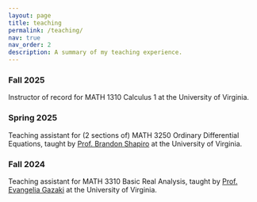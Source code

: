 ```yaml
---
layout: page
title: teaching
permalink: /teaching/
nav: true
nav_order: 2
description: A summary of my teaching experience.
---
```


### Fall 2025

Instructor of record for MATH 1310 Calculus 1 at the University of Virginia.

### Spring 2025

Teaching assistant for (2 sections of) MATH 3250 Ordinary Differential Equations, taught by [Prof. Brandon Shapiro](https://brandontshapiro.github.io) at the University of Virginia.

### Fall 2024

Teaching assistant for MATH 3310 Basic Real Analysis, taught by [Prof. Evangelia Gazaki](https://sites.google.com/view/valiagazakihomepage/home) at the University of Virginia.
